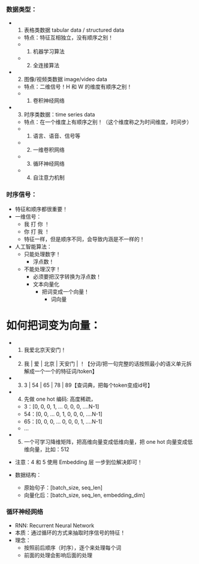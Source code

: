 ### 数据类型：
- 1. 表格类数据 tabular data / structured data
    - 特点：特征互相独立，没有顺序之别！
    - 1. 机器学习算法
    - 2. 全连接算法

- 2. 图像/视频类数据 image/video data
    - 特点：二维信号！H 和 W 的维度有顺序之别！
    - 1. 卷积神经网络

- 3. 时序类数据：time series data
    - 特点：在一个维度上有顺序之别！（这个维度称之为时间维度，时间步）
    - 1. 语言、语音、信号等
    - 2. 一维卷积网络
    - 3. 循环神经网络
    - 4. 自注意力机制

### 时序信号：
- 特征和顺序都很重要！
- 一维信号：
  - 我 打 你 ！
  - 你 打 我 ！
  - 特征一样，但是顺序不同，会导致内涵是不一样的！
- 人工智能算法：
  - 只能处理数字！
    - 浮点数！
  - 不能处理汉字！
    - 必须要把汉字转换为浮点数！
    - 文本向量化
      - 把词变成一个向量！
        - 词向量

# 如何把词变为向量：
- 1. 我爱北京天安门！
- 2. 我 | 爱 | 北京 | 天安门 | ！【分词/把一句完整的话按照最小的语义单元拆解成一个一个的特征词/token】
- 3. 3 | 54 | 65 | 78 | 89【查词典，把每个token变成id号】
- 4. 先做 one hot 编码: 高度稀疏，
  - 3：[0, 0, 0, 1, ...  0, 0, 0, ....N-1]
  - 54：[0, 0, ... 0, 1, 0, 0, 0, ....N-1]
  - 65：[0, 0, 0, ... 0, 0, 0, 1, ....N-1]
  - ...
- 5. 一个可学习降维矩阵，把高维向量变成低维向量，把 one hot 向量变成低维向量，比如：512
- 注意：4 和 5 使用 Embedding 层 一步到位解决即可！

- 数据结构：
  - 原始句子：[batch_size, seq_len]
  - 向量化后：[batch_size, seq_len, embedding_dim]

### 循环神经网络
- RNN: Recurrent Neural Network
- 本质：通过循环的方式来抽取时序信号的特征！
- 理念：
  - 按照前后顺序（时序），逐个来处理每个词
  - 前面的处理会影响后面的处理